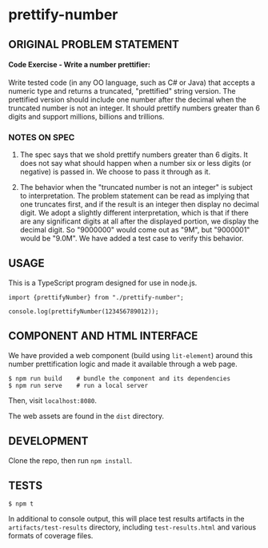 # prettify-number

## ORIGINAL PROBLEM STATEMENT

#### Code Exercise - Write a number prettifier:

Write tested code (in any OO language, such as C# or Java) that
accepts a numeric type and returns a truncated, "prettified" string
version.  The prettified version should include one number after
the decimal when the truncated number is not an integer.  It should
prettify numbers greater than 6 digits and support millions,
billions and trillions.

### NOTES ON SPEC

1. The spec says that we shold prettify numbers greater than 6 digits.
   It does not say what should happen when a number six or less digits
   (or negative) is passed in. We choose to pass it through as it.

2. The behavior when the "truncated number is not an integer" is
   subject to interpretation. The problem statement can be read as
   implying that one truncates first, and if the result is an integer
   then display no decimal digit. We adopt a slightly different
   interpretation, which is that if there are any significant digits
   at all after the displayed portion, we display the decimal
   digit. So "9000000" would come out as "9M", but "9000001" would be
   "9.0M". We have added a test case to verify this behavior.

## USAGE

This is a TypeScript program designed for use in node.js.

```
import {prettifyNumber} from "./prettify-number";

console.log(prettifyNumber(123456789012));
```

## COMPONENT AND HTML INTERFACE

We have provided a web component (build using `lit-element`) around this number prettification logic and made it available through a web page.

    $ npm run build    # bundle the component and its dependencies
    $ npm run serve    # run a local server

Then, visit `localhost:8080`.

The web assets are found in the `dist` directory.

## DEVELOPMENT

Clone the repo, then run `npm install`.

## TESTS

    $ npm t

In additional to console output, this will place test results
artifacts in the `artifacts/test-results` directory, including
`test-results.html` and various formats of coverage files.
